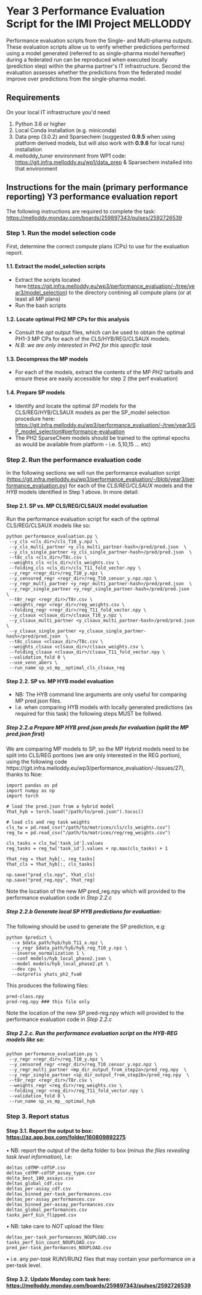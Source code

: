 # Year 3 Performance Evaluation Script for the IMI Project MELLODDY

Performance evaluation scripts from the Single- and Multi-pharma outputs.
These evaluation scripts allow us to verify whether predictions performed using a model generated (referred to as single-pharma model hereafter) during a federated run can be reproduced when executed locally (prediction step) within the pharma partner's IT infrastructure. 
Second the evaluation assesses whether the predictions from the federated model improve over predictions from the single-pharma model.

## Requirements
On your local IT infrastructure you'd need 

1. Python 3.6 or higher
2. Local Conda installation (e.g. miniconda)
3. Data prep (3.0.2) and Sparsechem (suggested **0.9.5** when using platform derived models, but will also work with **0.9.6** for local runs) installation
4. melloddy_tuner environment from WP1 code: https://git.infra.melloddy.eu/wp1/data_prep & Sparsechem installed into that environment

## Instructions for the main (primary performance reporting) Y3 performance evaluation report

The following instructions are required to complete the task: https://melloddy.monday.com/boards/259897343/pulses/2592726539 

### Step 1. Run the model selection code

First, determine the correct compute plans (CPs) to use for the evaluation report.

#### 1.1. Extract the model_selection scripts

* Extract the scripts located here:https://git.infra.melloddy.eu/wp3/performance_evaluation/-/tree/year3/model_selection) to the directory contining all compute plans (or at least all *MP* plans)
* Run the bash scripts

#### 1.2. Locate optimal PH2 MP CPs for this analysis

* Consult the *opt* output files, which can be used to obtain the optimal PH1-3 MP CPs for each of the CLS/HYB/REG/CLSAUX models.
* *N.B: we are only interested in PH2 for this specific task*

#### 1.3. Decompress the MP models

* For each of the models, extract the contents of the MP *PH2* tarballs and ensure these are easily accessible for step 2 (the perf evaluation) 

#### 1.4. Prepare SP models

* Identify and locate the optimal *SP* models for the CLS/REG/HYB/CLSAUX models as per the SP_model selection procedure here: https://git.infra.melloddy.eu/wp3/performance_evaluation/-/tree/year3/SP_model_selection#performance-evaluation
* The PH2 SparseChem models should be trained to the optimal epochs as would be available from platform - i.e. 5,10,15 ... etc)

### Step 2. Run the performance evaluation code

In the following sections we will run the performance evaluation script (https://git.infra.melloddy.eu/wp3/performance_evaluation/-/blob/year3/performance_evaluation.py) for each of the *CLS/REG/CLSAUX* models and the *HYB* models identified in Step 1 above. In more detail:

#### Step 2.1. SP vs. MP CLS/REG/CLSAUX model evaluation

Run the performance evaluation script for each of the optimal CLS/REG/CLSAUX models like so:

```
python performance_evaluation.py \
 --y_cls <cls_dir>/cls_T10_y.npz \
 --y_cls_multi_partner <y_cls_multi_partner-hash>/pred/pred.json  \
 --y_cls_single_partner <y_cls_single_partner-hash>/pred/pred.json  \
 --t8c_cls <cls_dir>/T8c.csv \
 --weights_cls <cls_dir>/cls_weights.csv \
 --folding_cls <cls_dir>/cls_T11_fold_vector.npy \
 --y_regr <regr_dir>/reg_T10_y.npz \
 --y_censored_regr <regr_dir>/reg_T10_censor_y.npz.npz \
 --y_regr_multi_partner <y_regr_multi_partner-hash>/pred/pred.json  \
 --y_regr_single_partner <y_regr_single_partner-hash>/pred/pred.json  \
 --t8r_regr <regr_dir>/T8r.csv \
 --weights_regr <regr_dir>/reg_weights.csv \
 --folding_regr <regr_dir>/reg_T11_fold_vector.npy \
 --y_clsaux <clsaux_dir>/clsaux_T10_y.npz \
 --y_clsaux_multi_partner <y_clsaux_multi_partner-hash>/pred/pred.json  \
 --y_clsaux_single_partner <y_clsaux_single_partner-hash>/pred/pred.json  \
 --t8c_clsaux <clsaux_dir>/T8c.csv \
 --weights_clsaux <clsaux_dir>/clsaux_weights.csv \
 --folding_clsaux <clsaux_dir>/clsaux_T11_fold_vector.npy \
 --validation_fold 0 \
 --use_venn_abers \
 --run_name sp_vs_mp__optimal_cls_clsaux_reg
```

#### Step 2.2. SP vs. MP HYB model evaluation

* NB: The HYB command line arguments are only useful for comparing MP pred.json files. 
* I.e. when comparing HYB models with locally generated predictions (as required for this task) the following steps MUST be follwed.

##### Step 2.2.a Prepare MP HYB pred.json preds for evaluation (split the MP pred.json first)

We are comparing MP models to SP, so the MP Hybrid models need to be split into CLS/REG portions (we are only interested in the REG portion), using the following code https://(git.infra.melloddy.eu/wp3/performance_evaluation/-/issues/27), thanks to Noe:

```
import pandas as pd
import numpy as np
import torch

# load the pred.json from a hybrid model 
Yhat_hyb = torch.load("/path/to/pred.json").tocsc()

# load cls and reg task weights
cls_tw = pd.read_csv("/path/to/matrices/cls/cls_weights.csv")
reg_tw = pd.read_csv("/path/to/matrices/reg/reg_weights.csv")

cls_tasks = cls_tw['task_id'].values
reg_tasks = reg_tw['task_id'].values + np.max(cls_tasks) + 1
            
Yhat_reg = Yhat_hyb[:, reg_tasks]
Yhat_cls = Yhat_hyb[:, cls_tasks]

np.save("pred_cls.npy", Yhat_cls)
np.save("pred_reg.npy", Yhat_reg)
```

Note the location of the new *MP* pred_reg.npy which will provided to the performance evaluation code in *Step 2.2.c*

##### Step 2.2.b Generate local SP HYB predictions for evaluation:

The following should be used to generate the SP prediction, e.g:

```
python $predict \
  --x $data_path/hyb/hyb_T11_x.npz \
  --y_regr $data_path/hyb/hyb_reg_T10_y.npz \
  --inverse_normalization 1 \
  --conf models/hyb_local_phase2.json \
  --model models/hyb_local_phase2.pt \
  --dev cpu \
  --outprefix yhats_ph2_fva0
```

This produces the following files:

```
pred-class.npy
pred-reg.npy ### this file only
```

Note the location of the new *SP* pred-reg.npy which will provided to the performance evaluation code in *Step 2.2.c*


##### Step 2.2.c. Run the performance evaluation script on the HYB-REG models like so:

```
python performance_evaluation.py \
 --y_regr <regr_dir>/reg_T10_y.npz \ 
 --y_censored_regr <regr_dir>/reg_T10_censor_y.npz.npz \
 --y_regr_multi_partner <mp_dir_output_from_step2a>/pred_reg.npy  \
 --y_regr_single_partner <sp_dir_output_from_step2b>/pred_reg.npy  \
 --t8r_regr <regr_dir>/T8r.csv \
 --weights_regr <reg_dir>/reg_weights.csv \
 --folding_regr <reg_dir>/reg_T11_fold_vector.npy \
 --validation_fold 0 \
 --run_name sp_vs_mp__optimal_hyb
```

### Step 3. Report status

#### Step 3.1. Report the output to box: https://az.app.box.com/folder/160809892275

• NB: report the output of the delta folder to box (*minus the files revealing task level information*), I.e: 

```
deltas_cdfMP-cdfSP.csv
deltas_cdfMP-cdfSP_assay_type.csv
delta_best_100_assays.csv
deltas_global_cdf.csv
deltas_per-assay_cdf.csv
deltas_binned_per-task_performances.csv
deltas_per-assay_performances.csv
deltas_binned_per-assay_performances.csv
deltas_global_performances.csv
tasks_perf_bin_flipped.csv
```

• NB: take care to *NOT* upload the files: 

```
deltas_per-task_performances_NOUPLOAD.csv
tasks_perf_bin_count_NOUPLOAD.csv
pred_per-task_performances_NOUPLOAD.csv
```

• i.e. any *per-task* RUN1/RUN2 files that may contain your performance on a per-task level. 

#### Step 3.2. Update Monday.com task here: https://melloddy.monday.com/boards/259897343/pulses/2592726539


